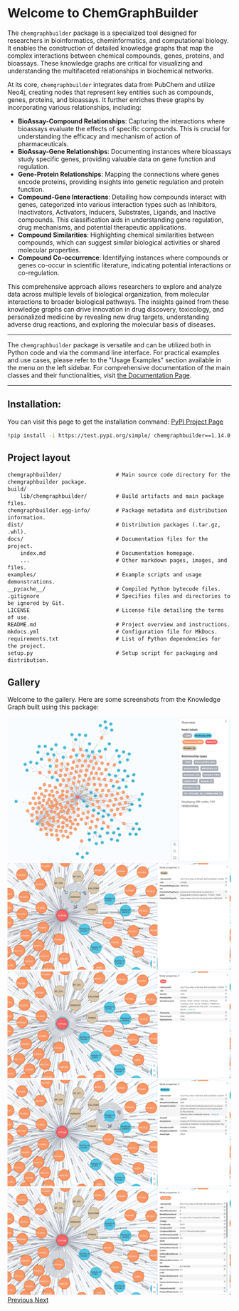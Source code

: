 # Welcome to ChemGraphBuilder

The `chemgraphbuilder` package is a specialized tool designed for researchers in bioinformatics, cheminformatics, and computational biology. It enables the construction of detailed knowledge graphs that map the complex interactions between chemical compounds, genes, proteins, and bioassays. These knowledge graphs are critical for visualizing and understanding the multifaceted relationships in biochemical networks.

At its core, `chemgraphbuilder` integrates data from PubChem and utilize Neo4j, creating nodes that represent key entities such as compounds, genes, proteins, and bioassays. It further enriches these graphs by incorporating various relationships, including:

- **BioAssay-Compound Relationships**: Capturing the interactions where bioassays evaluate the effects of specific compounds. This is crucial for understanding the efficacy and mechanism of action of pharmaceuticals.
- **BioAssay-Gene Relationships**: Documenting instances where bioassays study specific genes, providing valuable data on gene function and regulation.
- **Gene-Protein Relationships**: Mapping the connections where genes encode proteins, providing insights into genetic regulation and protein function.
- **Compound-Gene Interactions**: Detailing how compounds interact with genes, categorized into various interaction types such as Inhibitors, Inactivators, Activators, Inducers, Substrates, Ligands, and Inactive compounds. This classification aids in understanding gene regulation, drug mechanisms, and potential therapeutic applications.
- **Compound Similarities**: Highlighting chemical similarities between compounds, which can suggest similar biological activities or shared molecular properties.
- **Compound Co-occurrence**: Identifying instances where compounds or genes co-occur in scientific literature, indicating potential interactions or co-regulation.

This comprehensive approach allows researchers to explore and analyze data across multiple levels of biological organization, from molecular interactions to broader biological pathways. The insights gained from these knowledge graphs can drive innovation in drug discovery, toxicology, and personalized medicine by revealing new drug targets, understanding adverse drug reactions, and exploring the molecular basis of diseases.

---

The `chemgraphbuilder` package is versatile and can be utilized both in Python code and via the command line interface. For practical examples and use cases, please refer to the "Usage Examples" section available in the menu on the left sidebar. For comprehensive documentation of the main classes and their functionalities, visit [the Documentation Page](https://asmaa-a-abdelwahab.github.io/ChemGraphBuilder/documentation/).

---

## Installation:

You can visit this page to get the installation command: [PyPI Project Page](https://test.pypi.org/project/chemgraphbuilder)
```sh
!pip install -i https://test.pypi.org/simple/ chemgraphbuilder==1.14.0
```

## Project layout

    chemgraphbuilder/                 # Main source code directory for the chemgraphbuilder package.
    build/
        lib/chemgraphbuilder/         # Build artifacts and main package files.
    chemgraphbuilder.egg-info/        # Package metadata and distribution information.
    dist/                             # Distribution packages (.tar.gz, .whl).
    docs/                             # Documentation files for the project.
        index.md                      # Documentation homepage.
        ...                           # Other markdown pages, images, and files.
    examples/                         # Example scripts and usage demonstrations.
    __pycache__/                      # Compiled Python bytecode files.
    .gitignore                        # Specifies files and directories to be ignored by Git.
    LICENSE                           # License file detailing the terms of use.
    README.md                         # Project overview and instructions.
    mkdocs.yml                        # Configuration file for MkDocs.
    requirements.txt                  # List of Python dependencies for the project.
    setup.py                          # Setup script for packaging and distribution.
            
## Gallery

Welcome to the gallery. Here are some screenshots from the Knowledge Graph built using this package:

<div id="carouselExample" class="carousel slide" data-ride="carousel">
  <div class="carousel-inner">
    <div class="carousel-item active">
      <img src="./assets/images/1.png" class="d-block w-100" alt="First slide">
    </div>
    <div class="carousel-item">
      <img src="./assets/images/2.png" class="d-block w-100" alt="Second slide">
    </div>
    <div class="carousel-item">
      <img src="./assets/images/3.png" class="d-block w-100" alt="Third slide">
    </div>
    <div class="carousel-item">
      <img src="./assets/images/4.png" class="d-block w-100" alt="Third slide">
    </div>
    <div class="carousel-item">
      <img src="./assets/images/5.png" class="d-block w-100" alt="Third slide">
    </div>
  </div>
  <a class="carousel-control-prev" href="#carouselExample" role="button" data-slide="prev">
    <span class="carousel-control-prev-icon" aria-hidden="true"></span>
    <span class="sr-only">Previous</span>
  </a>
  <a class="carousel-control-next" href="#carouselExample" role="button" data-slide="next">
    <span class="carousel-control-next-icon" aria-hidden="true"></span>
    <span class="sr-only">Next</span>
  </a>
</div>

